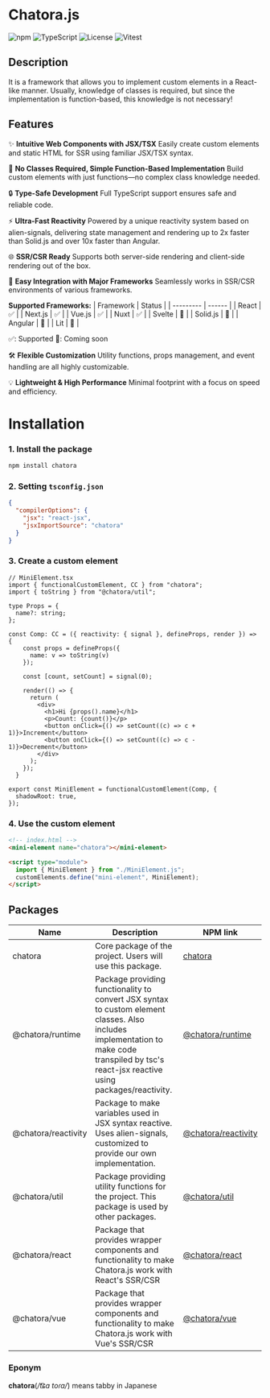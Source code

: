# Chatora.js

![npm](https://img.shields.io/npm/v/chatora?color=orange&logo=npm)
![TypeScript](https://img.shields.io/badge/TypeScript-5.x-blue?logo=typescript)
![License](https://img.shields.io/github/license/nucoui/chatora?color=green)
![Vitest](https://img.shields.io/badge/tested%20with-vitest-6E9F18.svg?logo=vitest)

## Description
It is a framework that allows you to implement custom elements in a React-like manner.
Usually, knowledge of classes is required, but since the implementation is function-based, this knowledge is not necessary!

## Features

✨ **Intuitive Web Components with JSX/TSX**
Easily create custom elements and static HTML for SSR using familiar JSX/TSX syntax.

🧩 **No Classes Required, Simple Function-Based Implementation**
Build custom elements with just functions—no complex class knowledge needed.

🔒 **Type-Safe Development**
Full TypeScript support ensures safe and reliable code.

⚡ **Ultra-Fast Reactivity**
Powered by a unique reactivity system based on alien-signals, delivering state management and rendering up to 2x faster than Solid.js and over 10x faster than Angular.

🌐 **SSR/CSR Ready**
Supports both server-side rendering and client-side rendering out of the box.

🔗 **Easy Integration with Major Frameworks**
Seamlessly works in SSR/CSR environments of various frameworks.

**Supported Frameworks:**
| Framework | Status |
| --------- | ------ |
| React     | ✅     |
| Next.js   | ✅     |
| Vue.js    | ✅     |
| Nuxt      | ✅     |
| Svelte    | 🚧     |
| Solid.js  | 🚧     |
| Angular   | 🚧     |
| Lit       | 🚧     |

✅: Supported 🚧: Coming soon

🛠️ **Flexible Customization**
Utility functions, props management, and event handling are all highly customizable.

💡 **Lightweight & High Performance**
Minimal footprint with a focus on speed and efficiency.

# Installation

### 1. Install the package
```bash
npm install chatora
```

### 2. Setting `tsconfig.json`
```json
{
  "compilerOptions": {
    "jsx": "react-jsx",
    "jsxImportSource": "chatora"
  }
}
```

### 3. Create a custom element
```tsx
// MiniElement.tsx
import { functionalCustomElement, CC } from "chatora";
import { toString } from "@chatora/util";

type Props = {
  name?: string;
};

const Comp: CC = ({ reactivity: { signal }, defineProps, render }) => {
    const props = defineProps({
      name: v => toString(v)
    });

    const [count, setCount] = signal(0);

    render(() => {
      return (
        <div>
          <h1>Hi {props().name}</h1>
          <p>Count: {count()}</p>
          <button onClick={() => setCount((c) => c + 1)}>Increment</button>
          <button onClick={() => setCount((c) => c - 1)}>Decrement</button>
        </div>
      );
    });
  }

export const MiniElement = functionalCustomElement(Comp, {
  shadowRoot: true,
});
```

### 4. Use the custom element
```html
<!-- index.html -->
<mini-element name="chatora"></mini-element>

<script type="module">
  import { MiniElement } from "./MiniElement.js";
  customElements.define("mini-element", MiniElement);
</script>
```

## Packages

| Name | Description | NPM link |
| ---- | ----------- | -------- |
| chatora | Core package of the project. Users will use this package. | [chatora](https://www.npmjs.com/package/chatora) |
| @chatora/runtime | Package providing functionality to convert JSX syntax to custom element classes. Also includes implementation to make code transpiled by tsc's react-jsx reactive using packages/reactivity. | [@chatora/runtime](https://www.npmjs.com/package/@chatora/runtime) |
| @chatora/reactivity | Package to make variables used in JSX syntax reactive. Uses alien-signals, customized to provide our own implementation. | [@chatora/reactivity](https://www.npmjs.com/package/@chatora/reactivity) |
| @chatora/util | Package providing utility functions for the project. This package is used by other packages. | [@chatora/util](https://www.npmjs.com/package/@chatora/util) |
| @chatora/react | Package that provides wrapper components and functionality to make Chatora.js work with React's SSR/CSR | [@chatora/react](https://www.npmjs.com/package/@chatora/react) |
| @chatora/vue | Package that provides wrapper components and functionality to make Chatora.js work with Vue's SSR/CSR | [@chatora/vue](https://www.npmjs.com/package/@chatora/vue) |

### Eponym
**chatora**(*/t͡ɕa toɾa/*) means tabby in Japanese